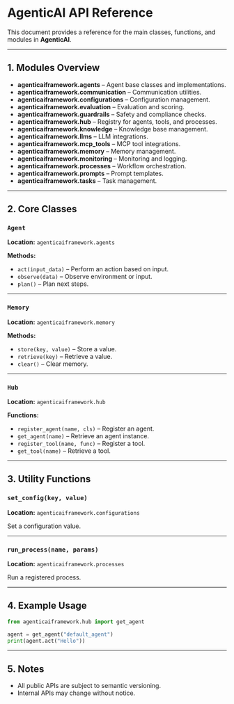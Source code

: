 # AgenticAI API Reference

This document provides a reference for the main classes, functions, and modules in **AgenticAI**.

---

## 1. Modules Overview

- **agenticaiframework.agents** – Agent base classes and implementations.
- **agenticaiframework.communication** – Communication utilities.
- **agenticaiframework.configurations** – Configuration management.
- **agenticaiframework.evaluation** – Evaluation and scoring.
- **agenticaiframework.guardrails** – Safety and compliance checks.
- **agenticaiframework.hub** – Registry for agents, tools, and processes.
- **agenticaiframework.knowledge** – Knowledge base management.
- **agenticaiframework.llms** – LLM integrations.
- **agenticaiframework.mcp_tools** – MCP tool integrations.
- **agenticaiframework.memory** – Memory management.
- **agenticaiframework.monitoring** – Monitoring and logging.
- **agenticaiframework.processes** – Workflow orchestration.
- **agenticaiframework.prompts** – Prompt templates.
- **agenticaiframework.tasks** – Task management.

---

## 2. Core Classes

### `Agent`
**Location:** `agenticaiframework.agents`

**Methods:**
- `act(input_data)` – Perform an action based on input.
- `observe(data)` – Observe environment or input.
- `plan()` – Plan next steps.

---

### `Memory`
**Location:** `agenticaiframework.memory`

**Methods:**
- `store(key, value)` – Store a value.
- `retrieve(key)` – Retrieve a value.
- `clear()` – Clear memory.

---

### `Hub`
**Location:** `agenticaiframework.hub`

**Functions:**
- `register_agent(name, cls)` – Register an agent.
- `get_agent(name)` – Retrieve an agent instance.
- `register_tool(name, func)` – Register a tool.
- `get_tool(name)` – Retrieve a tool.

---

## 3. Utility Functions

### `set_config(key, value)`
**Location:** `agenticaiframework.configurations`

Set a configuration value.

---

### `run_process(name, params)`
**Location:** `agenticaiframework.processes`

Run a registered process.

---

## 4. Example Usage

```python
from agenticaiframework.hub import get_agent

agent = get_agent("default_agent")
print(agent.act("Hello"))
```

---

## 5. Notes

- All public APIs are subject to semantic versioning.
- Internal APIs may change without notice.
